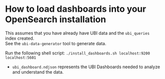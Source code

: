 
# How to load dashboards into your OpenSearch installation

This assumes that you have already have UBI data and the `ubi_queries` index created.  
See the `ubi-data-generator` tool to generate data.

Run the following shell script: `./install_dashboards.sh localhost:9200 localhost:5601`

* `ubi_dashboard.ndjson` represents the UBI Dashboards needed to analyze and understand the data.

